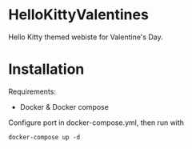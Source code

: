 # HelloKittyValentines
Hello Kitty themed webiste for Valentine's Day.

# Installation

Requirements:
- Docker & Docker compose

Configure port in docker-compose.yml, then run with

<code>docker-compose up -d</code>
